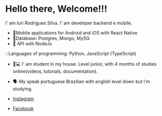 # Hello there, Welcome!!!

 I' am Iuri Rodrigues Silva. I' am developer backend e mobile.

- 📱Mobile applications for Android and iOS with React Native
- 🎲Database: Postgres, Mongo, MySQ
- 📡 API with NodeJs

 💡Languages of programming: Python, JavaScript (TypeScript)

- 👨💻 I' am student in my house. Level junior, with 4 months of studies online(videos, tutorials, documentation).
- 🗣 My speak portuguese Brazilian with english level down but i'm studying.

- [Instagram](https://www.instagram.com/iurir_rds/)
- [Facebook](https://www.facebook.com/iuri.rd.92)
